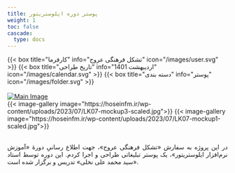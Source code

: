 ```yaml
---
title: پوستر دوره ایلوستریتور
weight: 1
toc: false
cascade:
  type: docs
---
```


<!-- لینک به Fancybox CSS -->
<link rel="stylesheet" href="https://cdn.jsdelivr.net/npm/@fancyapps/ui@4/dist/fancybox.css" />

<!-- لینک به Fancybox JS -->
<script src="https://cdn.jsdelivr.net/npm/@fancyapps/ui@4/dist/fancybox.umd.js"></script>


<!-- جزئیات -->
<div class="detail">
{{< box title="کارفرما" info="تشکل فرهنگی عروج" icon="/images/user.svg" >}}
{{< box title="تاریخ طراحی" info="اردیبهشت 1401" icon="/images/calendar.svg" >}}
{{< box title="دسته بندی" info="پوستر" icon="/images/folder.svg" >}}
</div>

<br/>

<!-- تصاویر -->
<div class="main-image">
  <a href="https://hoseinfm.ir/wp-content/uploads/2023/07/LK07-mockup2-scaled.jpg" data-fancybox="gallery" data-caption="Main Image">
    <img src="https://hoseinfm.ir/wp-content/uploads/2023/07/LK07-mockup2-scaled.jpg" alt="Main Image" />
  </a>
</div>

<div class="thumbnail-gallery">
  {{< image-gallery image="https://hoseinfm.ir/wp-content/uploads/2023/07/LK07-mockup3-scaled.jpg">}}
  {{< image-gallery image="https://hoseinfm.ir/wp-content/uploads/2023/07/LK07-mockup1-scaled.jpg">}}
</div>

<br/>


<!-- توضیحات -->

<p style="text-align: justify;">
در این پروژه به سفارش «تشکل فرهنگی عروج»، جهت اطلاع رسانیِ دورۀ «آموزش نرم‌افزار ایلوستریتور»، یک پوستر تبلیغاتی طراحی و اجرا کردم. این دوره توسط استاد «سید محمد علی نخلی» تدریس و برگزار شده است.
</p>